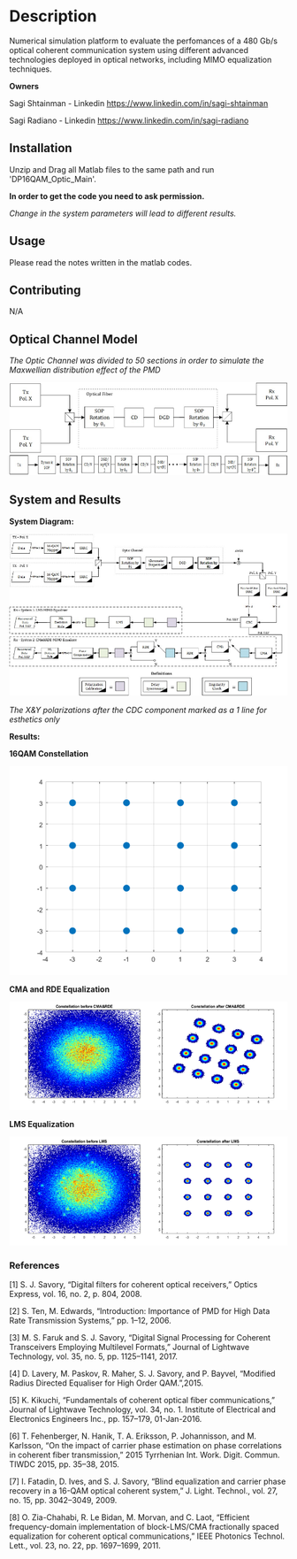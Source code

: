# Description
Numerical simulation platform to evaluate the perfomances of a 480 Gb/s optical coherent communication system using different advanced technologies deployed in optical networks, including MIMO equalization techniques.

**Owners**

Sagi Shtainman - Linkedin https://www.linkedin.com/in/sagi-shtainman

Sagi Radiano - Linkedin https://www.linkedin.com/in/sagi-radiano


## Installation
Unzip and Drag all Matlab files to the same path and run 'DP16QAM_Optic_Main'.

**In order to get the code you need to ask permission.** 

*Change in the system parameters will lead to different results.*


## Usage
Please read the notes written in the matlab codes.


## Contributing
N/A



## Optical Channel Model

*The Optic Channel was divided to 50 sections in order to simulate the Maxwellian distribution effect of the PMD*

![](Optical%20Channel.jpg)
![](Dynamic%20Channel.jpg)



## System and Results
**System Diagram:**

![](System%20Diagram.jpg)

*The X&Y polarizations after the CDC component marked as a 1 line for esthetics only*

**Results:**

**16QAM Constellation**

![](16qam%20constellation.bmp)


**CMA and RDE Equalization**

![](CMA&RDE%20Constellation.bmp)


**LMS Equalization**

![](LMS%20Constellation.bmp)







### References
[1] S. J. Savory, “Digital filters for coherent optical receivers,” Optics Express, vol. 16, no. 2, p. 804, 2008.

[2] S. Ten, M. Edwards, “Introduction: Importance of PMD for High Data Rate Transmission Systems,” pp. 1–12, 2006.

[3] M. S. Faruk and S. J. Savory, “Digital Signal Processing for Coherent Transceivers Employing Multilevel Formats,” Journal of Lightwave Technology, vol. 35, no. 5, pp. 1125–1141, 2017.

[4] D. Lavery, M. Paskov, R. Maher, S. J. Savory, and P. Bayvel, “Modified Radius Directed Equaliser for High Order QAM.”,2015.

[5] K. Kikuchi, “Fundamentals of coherent optical fiber communications,” Journal of Lightwave Technology, vol. 34, no. 1. Institute of Electrical and Electronics Engineers Inc., pp. 157–179, 01-Jan-2016.

[6] T. Fehenberger, N. Hanik, T. A. Eriksson, P. Johannisson, and M. Karlsson, “On the impact of carrier phase estimation on phase correlations in coherent fiber transmission,” 2015 Tyrrhenian Int. Work. Digit. Commun. TIWDC 2015, pp. 35–38, 2015.

[7] I. Fatadin, D. Ives, and S. J. Savory, “Blind equalization and carrier phase recovery in a 16-QAM optical coherent system,” J. Light. Technol., vol. 27, no. 15, pp. 3042–3049, 2009.

[8] O. Zia-Chahabi, R. Le Bidan, M. Morvan, and C. Laot, “Efficient frequency-domain implementation of block-LMS/CMA fractionally spaced equalization for coherent optical communications,” IEEE Photonics Technol. Lett., vol. 23, no. 22, pp. 1697–1699, 2011.

